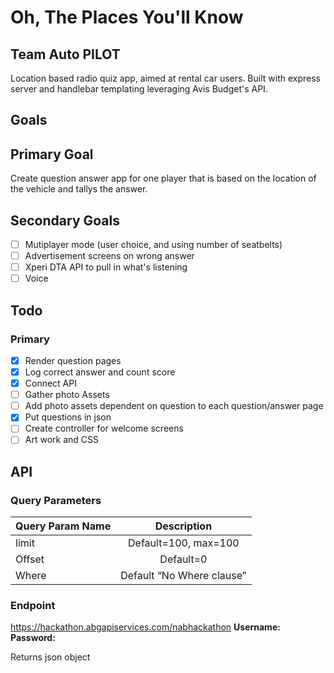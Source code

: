 # Oh, The Places You'll Know
## Team Auto PILOT

Location based radio quiz app, aimed at rental car users. Built with express server and handlebar templating leveraging Avis Budget's API.

## Goals

## Primary Goal
Create question answer app for one player that is based on the location of the vehicle and tallys the answer.


## Secondary Goals
- [ ] Mutiplayer mode (user choice, and using number of seatbelts)
- [ ] Advertisement screens on wrong answer
- [ ] Xperi DTA API to pull in what's listening 
- [ ] Voice

## Todo
### Primary
- [x] Render question pages
- [x] Log correct answer and count score
- [x] Connect API
- [ ] Gather photo Assets
- [ ] Add photo assets dependent on question to each question/answer page
- [x] Put questions in json
- [ ] Create controller for welcome screens
- [ ] Art work and CSS

## API
### Query Parameters

| Query Param Name | Description 
| ---------------- |:------------------------:|
| limit            | Default=100, max=100     |
| Offset           | Default=0                |
| Where            | Default “No Where clause”|

### Endpoint
https://hackathon.abgapiservices.com/nabhackathon
**Username:**
**Password:**

Returns json object





 
